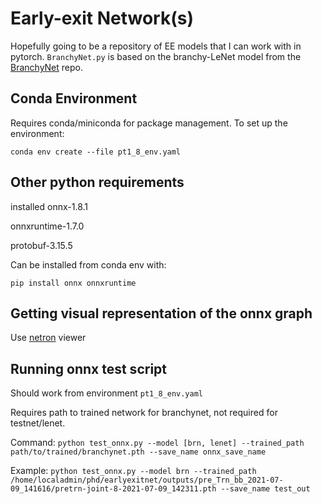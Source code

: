 # Early-exit Network(s)
Hopefully going to be a repository of EE models that I can work with in pytorch.
`BranchyNet.py` is based on the branchy-LeNet model from the [BranchyNet](https://github.com/kunglab/branchynet) repo.

## Conda Environment
Requires conda/miniconda for package management.
To set up the environment: 

`conda env create --file pt1_8_env.yaml`

## Other python requirements
installed onnx-1.8.1 

onnxruntime-1.7.0 

protobuf-3.15.5

Can be installed from conda env with:

`pip install onnx onnxruntime`

## Getting visual representation of the onnx graph
Use [netron](ihttps://netron.app/) viewer

## Running onnx test script
Should work from environment `pt1_8_env.yaml`

Requires path to trained network for branchynet, not required for testnet/lenet.

Command:
`python test_onnx.py --model [brn, lenet] --trained_path path/to/trained/branchynet.pth --save_name onnx_save_name`

Example:
`python test_onnx.py --model brn --trained_path /home/localadmin/phd/earlyexitnet/outputs/pre_Trn_bb_2021-07-09_141616/pretrn-joint-8-2021-07-09_142311.pth --save_name test_out`
